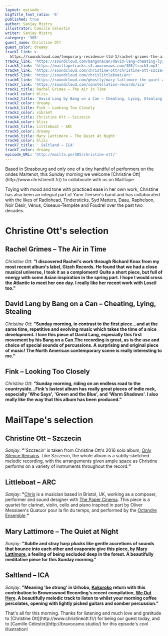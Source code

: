 ```yaml
---
layout: episode
bigTitle_font_ratio: '6'
published: true
author: Sanjay Mistry
illustrator: Camille Célestin
writer: Sanjay Mistry
category: '305'
guest_name: Christine Ott
guest_color: dreamy
track1_link: >-
  https://soundcloud.com/temporary-residence-ltd-1/rachel-grimes-the-air-in-time-1
track2_link: 'https://soundcloud.com/bangonacan/david-lang-cheating-lying-stealing-1'
track3_link: 'https://mailtapetracks.s3.amazonaws.com/305/track3.mp3'
track4_link: 'https://soundcloud.com/christine-ott/christine-ott-szczecin'
track5_link: 'https://soundcloud.com/chrislittleboat/arc'
track6_link: 'https://soundcloud.com/ghostly/mary-lattimore-the-quiet-at-night'
track7_link: 'https://soundcloud.com/constellation-records/ica'
track1_title: Rachel Grimes – The Air in Time
track1_color: bliss
track2_title: 'David Lang by Bang on a Can – Cheating, Lying, Stealing'
track2_color: dreamy
track3_title: Fink – Looking Too Closely
track3_color: vibrant
track4_title: Christine Ott – Szczecin
track4_color: bliss
track5_title: Littleboat – ARC
track5_color: dreamy
track6_title: Mary Lattimore – The Quiet At Night
track6_color: bliss
track7_title: ' Saltland – ICA'
track7_color: dreamy
episode_URL: 'http://mailta.pe/305/christine-ott/'
---
```

<p id="introduction">Based in Strasbourg and only one of a tiny handful of performers on the ondes Martenot, this Sunday morning we welcome [Christine Ott](http://www.christineott.fr/) to collaborate with us on MailTape.</p>
<p>Toying with mood and tone with practiced ease in her own work, Christine has also been an integral part of Yann Tiersen's band and has collaborated with the likes of Radiohead, Tindersticks, Syd Matters, Daau, Raphelson, Noir Désir, Vénus, Oiseaux-Tempête and Foudre! over the past two decades.</p>


# Christine Ott's selection


## Rachel Grimes – The Air in Time
_Christine Ott_: **"**I discovered Rachel's work through Richard Knox from my most recent album's label, Gizeh Records. He found that we had a close musical universe, I took it as a comploment! Quite a short piece, but full of energy with some Asian inspiration in the spring part. I hope I would cross the Atlantic to meet her one day. I really like her recent work with Loscil too.**"**

## David Lang by Bang on a Can – Cheating, Lying, Stealing
_Christine Ott_: **"**Sunday morning, in contrast to the first piece...and at the same time, repetitive and evolving music which takes the time of a nice development. I love this piece of David Lang, especially this first movement by his Bang on a Can.The recording is great, as is the use and choice of special sounds of percussions. A surprising and original piece of music! The North American contemporary scene is really interesting to me.**"**

## Fink – Looking Too Closely
_Christine Ott_: **"**Sunday morning, riding on an endless road to the countryside...Fink's lastest album has really great pieces of indie rock, especially 'Who Says', 'Green and the Blue', and 'Warm Shadows'. I also really like the way that this album has been produced.**"**


# MailTape's selection

## Christine Ott – Szczecin
_Sanjay_: **"**'Szczecin' is taken from Christine Ott's 2016 solo album, [Only Silence Remains](http://www.gizehrecords.com/gzh66-christine-ott-only-silence-remains.html). Like Szczecin, the whole album is a subtly-sketched melodic recording, with the arrangements given ample space as Christine performs on a variety of instruments throughout the record.**"**

## Littleboat – ARC
_Sanjay_: **"**[Chris](http://chrislittleboat.tumblr.com/) is a musician based in Bristol, UK, working as a composer, performer and sound designer with [The Paper Cinema](http://www.thepapercinema.com/). This piece is a quartet for clarinet, violin, cello and piano inspired in part by Oliver Messiaen's Quatuor pour la fin du temps, and performed by the [Octandre Ensemble](https://www.octandre.com/).**"**

## Mary Lattimore – The Quiet at Night
_Sanjay_: **"**Subtle and stray harp plucks like gentle accretions of sounds that bounce into each other and evaporate give this piece, by [Mary Lattimore](http://marylattimoreharpist.tumblr.com/), a feeling of being secluded deep in the forest. A beautifully meditative piece for this Sunday morning.**"**

## Saltland – ICA
_Sanjay_: **"**Meaning 'be strong' in Urhobo, [Kokoroko](https://www.facebook.com/kokorokomusic/) return with this contribution to Brownswood Recording's recent compilation, [We Out Here](https://weouthere.bandcamp.com/album/we-out-here). A beautifully melodic track to listen to whilst your morning coffee percolates, opening with lightly picked guitars and somber percussion.**"**

<p id="outroduction">That's all for this morning. Thanks for listening and much love and gratitude to [Christine Ott](http://www.christineott.fr/) for being our guest today, and to [Camille Célestin](http://bravocamo.studio/) for this episode's cool illustration!</p>
